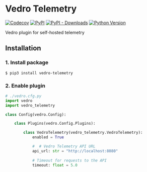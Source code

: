 # Vedro Telemetry

[![Codecov](https://img.shields.io/codecov/c/github/tsv1/vedro-telemetry/main.svg?style=flat-square)](https://codecov.io/gh/tsv1/vedro-telemetry)
[![PyPI](https://img.shields.io/pypi/v/vedro-telemetry.svg?style=flat-square)](https://pypi.python.org/pypi/vedro-telemetry/)
[![PyPI - Downloads](https://img.shields.io/pypi/dm/vedro-telemetry?style=flat-square)](https://pypi.python.org/pypi/vedro-telemetry/)
[![Python Version](https://img.shields.io/pypi/pyversions/vedro-telemetry.svg?style=flat-square)](https://pypi.python.org/pypi/vedro-telemetry/)

Vedro plugin for self-hosted telemetry

## Installation

### 1. Install package

```shell
$ pip3 install vedro-telemetry
```

### 2. Enable plugin

```python
# ./vedro.cfg.py
import vedro
import vedro_telemetry

class Config(vedro.Config):

    class Plugins(vedro.Config.Plugins):

        class VedroTelemetry(vedro_telemetry.VedroTelemetry):
            enabled = True

            #  # Vedro Telemetry API URL
            api_url: str = "http://localhost:8080"
            
            # Timeout for requests to the API
            timeout: float = 5.0

```
